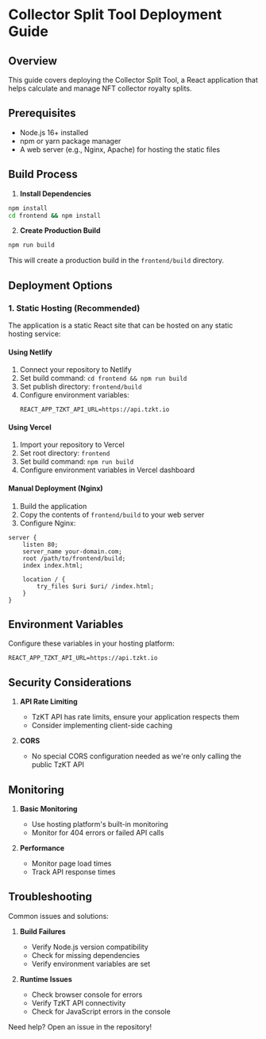 # Collector Split Tool Deployment Guide

## Overview
This guide covers deploying the Collector Split Tool, a React application that helps calculate and manage NFT collector royalty splits.

## Prerequisites
- Node.js 16+ installed
- npm or yarn package manager
- A web server (e.g., Nginx, Apache) for hosting the static files

## Build Process

1. **Install Dependencies**
```bash
npm install
cd frontend && npm install
```

2. **Create Production Build**
```bash
npm run build
```
This will create a production build in the `frontend/build` directory.

## Deployment Options

### 1. Static Hosting (Recommended)

The application is a static React site that can be hosted on any static hosting service:

#### Using Netlify
1. Connect your repository to Netlify
2. Set build command: `cd frontend && npm run build`
3. Set publish directory: `frontend/build`
4. Configure environment variables:
   ```
   REACT_APP_TZKT_API_URL=https://api.tzkt.io
   ```

#### Using Vercel
1. Import your repository to Vercel
2. Set root directory: `frontend`
3. Set build command: `npm run build`
4. Configure environment variables in Vercel dashboard

#### Manual Deployment (Nginx)
1. Build the application
2. Copy the contents of `frontend/build` to your web server
3. Configure Nginx:
```nginx
server {
    listen 80;
    server_name your-domain.com;
    root /path/to/frontend/build;
    index index.html;

    location / {
        try_files $uri $uri/ /index.html;
    }
}
```

## Environment Variables

Configure these variables in your hosting platform:

```env
REACT_APP_TZKT_API_URL=https://api.tzkt.io
```

## Security Considerations

1. **API Rate Limiting**
   - TzKT API has rate limits, ensure your application respects them
   - Consider implementing client-side caching

2. **CORS**
   - No special CORS configuration needed as we're only calling the public TzKT API

## Monitoring

1. **Basic Monitoring**
   - Use hosting platform's built-in monitoring
   - Monitor for 404 errors or failed API calls

2. **Performance**
   - Monitor page load times
   - Track API response times

## Troubleshooting

Common issues and solutions:

1. **Build Failures**
   - Verify Node.js version compatibility
   - Check for missing dependencies
   - Verify environment variables are set

2. **Runtime Issues**
   - Check browser console for errors
   - Verify TzKT API connectivity
   - Check for JavaScript errors in the console

Need help? Open an issue in the repository! 